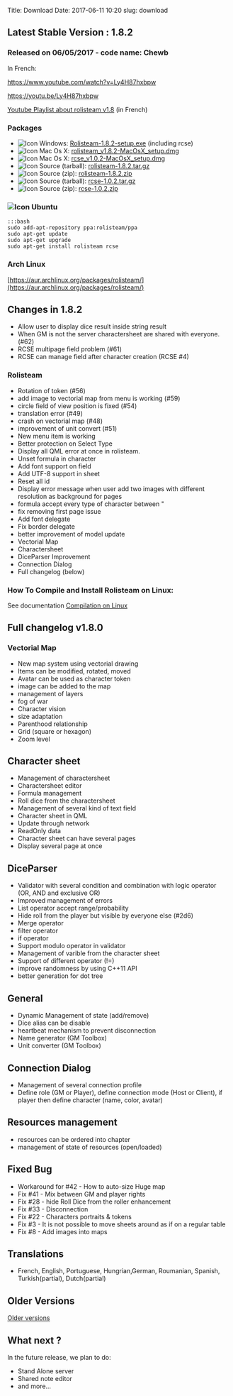 Title: Download
Date: 2017-06-11 10:20
slug: download

## Latest Stable Version : 1.8.2
### Released on 06/05/2017 - code name: Chewb

In French:

https://www.youtube.com/watch?v=Ly4H87hxbpw

https://youtu.be/Ly4H87hxbpw

[Youtube Playlist about rolisteam v1.8](https://www.youtube.com/watch?v=&list=PLBSt0cCTFfS4InklgvVlZZ1nW3RIrrj41) (in French)



### Packages

* ![Icon]({attach}../icons/thumbWinodw.png) Windows: [Rolisteam-1.8.2-setup.exe](https://sourceforge.net/projects/rolisteam/files/1.8.2/Rolisteam-1.8.2-setup.exe/download) (including rcse)
* ![Icon]({attach}../icons/thumbapple.png) Mac Os X:  [rolisteam_v1.8.2-MacOsX_setup.dmg](http://sourceforge.net/projects/rolisteam/files/1.8.2/rolisteam_v1.8.2-MacOsX_setup.dmg/download)
* ![Icon]({attach}../icons/thumbapple.png) Mac Os X:  [rcse_v1.0.2-MacOsX_setup.dmg](http://sourceforge.net/projects/rolisteam/files/1.8.2/rcse_v1.0.2-MacOsX_setup.dmg/download) 
* ![Icon]({attach}../icons/thumbtar.png) Source (tarball): [rolisteam-1.8.2.tar.gz](http://sourceforge.net/projects/rolisteam/files/1.8.2/rolisteam-1.8.2.tar.gz/download) 
* ![Icon]({attach}../icons/thumbzip.png) Source (zip): [rolisteam-1.8.2.zip](http://sourceforge.net/projects/rolisteam/files/1.8.2/rolisteam-1.8.2.zip/download) 
* ![Icon]({attach}../icons/thumbtar.png) Source (tarball): [rcse-1.0.2.tar.gz](http://sourceforge.net/projects/rolisteam/files/1.8.2/rcse-1.0.2.tar.gz/download) 
* ![Icon]({attach}../icons/thumbzip.png) Source (zip): [rcse-1.0.2.zip](http://sourceforge.net/projects/rolisteam/files/1.8.2/rcse-1.0.2.zip/download) 


### ![Icon]({attach}../icons/thumbubuntu.png)  Ubuntu

    :::bash
    sudo add-apt-repository ppa:rolisteam/ppa
    sudo apt-get update
    sudo apt-get upgrade
    sudo apt-get install rolisteam rcse



### Arch Linux
[https://aur.archlinux.org/packages/rolisteam/](https://aur.archlinux.org/packages/rolisteam/)

## Changes in 1.8.2

* Allow user to display dice result inside string result
* When GM is not the server charactersheet are shared with everyone. (#62)
* RCSE multipage field problem (#61)
* RCSE can manage field after character creation (RCSE #4)

### Rolisteam

* Rotation of token (#56)
* add image to vectorial map from menu is working (#59)
* circle field of view position is fixed (#54)
* translation error (#49)
* crash on vectorial map (#48)
* improvement of unit convert (#51)
* New menu item is working
* Better protection on Select Type
* Display all QML error at once in rolisteam.
* Unset formula in character
* Add font support on field
* Add UTF-8 support in sheet
* Reset all id
* Display error message when user add two images with different resolution as background for pages
* formula accept every type of character between "
* fix removing first page issue
* Add font delegate
* Fix border delegate
* better improvement of model update
* Vectorial Map
* Charactersheet
* DiceParser Improvement
* Connection Dialog
* Full changelog (below)


### How To Compile and Install Rolisteam on Linux:
See documentation [Compilation on Linux](http://wiki.rolisteam.org/index.php/CompilationLinux)

## Full changelog v1.8.0
### Vectorial Map
* New map system using vectorial drawing
* Items can be modified, rotated, moved
* Avatar can be used as character token
* image can be added to the map
* management of layers
* fog of war
* Character vision
* size adaptation
* Parenthood relationship
* Grid (square or hexagon)
* Zoom level
## Character sheet
* Management of charactersheet
* Charactersheet editor
* Formula management
* Roll dice from the charactersheet
* Management of several kind of text field
* Character sheet in QML
* Update through network
* ReadOnly data
* Character sheet can have several pages
* Display several page at once
## DiceParser
* Validator with several condition and combination with logic operator (OR, AND and exclusive OR)
* Improved management of errors
* List operator accept range/probability
* Hide roll from the player but visible by everyone else (#2d6)
* Merge operator
* filter operator
* if operator
* Support modulo operator in validator
* Management of varible from the character sheet
* Support of different operator (!=)
* improve randomness by using C++11 API
* better generation for dot tree
## General
* Dynamic Management of state (add/remove)
* Dice alias can be disable
* heartbeat mechanism to prevent disconnection
* Name generator (GM Toolbox)
* Unit converter (GM Toolbox)
## Connection Dialog
- Management of several connection profile
- Define role (GM or Player), define connection mode (Host or Client), if player then define character (name, color, avatar)
## Resources management
* resources can be ordered into chapter 
* management of state of resources (open/loaded)
## Fixed Bug
* Workaround for #42 - How to auto-size Huge map
* Fix #41 - Mix between GM and player rights
* Fix #28 - hide Roll Dice from the roller enhancement
* Fix #33 - Disconnection
* Fix #22 - Characters portraits & tokens
* Fix #3 - It is not possible to move sheets around as if on a regular table
* Fix #8 - Add images into maps
## Translations
* French, English, Portuguese, Hungrian,German, Roumanian, Spanish, Turkish(partial), Dutch(partial)


## Older Versions
[Older versions]({filename}./older.md)

## What next ?
In the future release, we plan to do:
* Stand Alone server
* Shared note editor
* and more…


